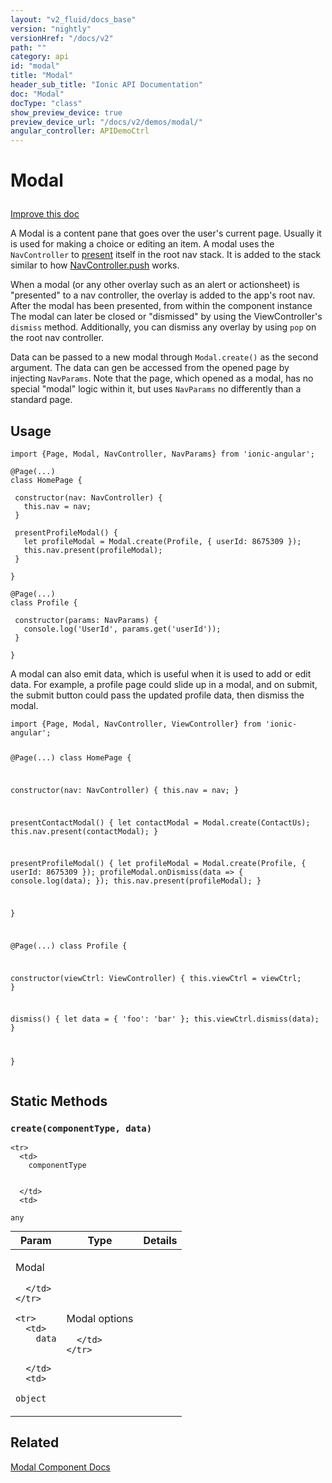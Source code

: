 ```yaml
---
layout: "v2_fluid/docs_base"
version: "nightly"
versionHref: "/docs/v2"
path: ""
category: api
id: "modal"
title: "Modal"
header_sub_title: "Ionic API Documentation"
doc: "Modal"
docType: "class"
show_preview_device: true
preview_device_url: "/docs/v2/demos/modal/"
angular_controller: APIDemoCtrl 
---
```










<h1 class="api-title">
<a class="anchor" name="modal" href="#modal"></a>

Modal






</h1>

<a class="improve-v2-docs" href="http://github.com/driftyco/ionic/edit/2.0//ionic/components/modal/modal.ts#L2">
Improve this doc
</a>






<p>A Modal is a content pane that goes over the user&#39;s current page.
Usually it is used for making a choice or editing an item. A modal uses the
<code>NavController</code> to
<a href='/docs/v2/api/components/nav/NavController/#present'>present</a>
itself in the root nav stack. It is added to the stack similar to how
<a href='/docs/v2/api/components/nav/NavController/#push'>NavController.push</a>
works.</p>
<p>When a modal (or any other overlay such as an alert or actionsheet) is
&quot;presented&quot; to a nav controller, the overlay is added to the app&#39;s root nav.
After the modal has been presented, from within the component instance The
modal can later be closed or &quot;dismissed&quot; by using the ViewController&#39;s
<code>dismiss</code> method. Additionally, you can dismiss any overlay by using <code>pop</code>
on the root nav controller.</p>
<p>Data can be passed to a new modal through <code>Modal.create()</code> as the second
argument. The data can gen be accessed from the opened page by injecting
<code>NavParams</code>. Note that the page, which opened as a modal, has no special
&quot;modal&quot; logic within it, but uses <code>NavParams</code> no differently than a
standard page.</p>

<!-- @usage tag -->

<h2><a class="anchor" name="usage" href="#usage"></a>Usage</h2>

<pre><code class="lang-ts">import {Page, Modal, NavController, NavParams} from &#39;ionic-angular&#39;;

@Page(...)
class HomePage {

 constructor(nav: NavController) {
   this.nav = nav;
 }

 presentProfileModal() {
   let profileModal = Modal.create(Profile, { userId: 8675309 });
   this.nav.present(profileModal);
 }

}

@Page(...)
class Profile {

 constructor(params: NavParams) {
   console.log(&#39;UserId&#39;, params.get(&#39;userId&#39;));
 }

}
</code></pre>
<p>A modal can also emit data, which is useful when it is used to add or edit
data. For example, a profile page could slide up in a modal, and on submit,
the submit button could pass the updated profile data, then dismiss the
modal.</p>
<pre><code class="lang-ts">import {Page, Modal, NavController, ViewController} from &#39;ionic-angular&#39;;

@Page(...)
class HomePage {

 constructor(nav: NavController) {
   this.nav = nav;
 }

 presentContactModal() {
   let contactModal = Modal.create(ContactUs);
   this.nav.present(contactModal);
 }

 presentProfileModal() {
   let profileModal = Modal.create(Profile, { userId: 8675309 });
   profileModal.onDismiss(data =&gt; {
     console.log(data);
   });
   this.nav.present(profileModal);
 }

}

@Page(...)
class Profile {

 constructor(viewCtrl: ViewController) {
   this.viewCtrl = viewCtrl;
 }

 dismiss() {
   let data = { &#39;foo&#39;: &#39;bar&#39; };
   this.viewCtrl.dismiss(data);
 }

}
</code></pre>




<!-- @property tags -->
<h2><a class="anchor" name="static-methods" href="#static-methods"></a>Static Methods</h2>
<div id="create"></div>
<h3><a class="anchor" name="create" href="#create"></a><code>create(componentType,&nbsp;data)</code>
  
</h3>




<table class="table param-table" style="margin:0;">
  <thead>
    <tr>
      <th>Param</th>
      <th>Type</th>
      <th>Details</th>
    </tr>
  </thead>
  <tbody>
    
    <tr>
      <td>
        componentType
        
        
      </td>
      <td>
        
  <code>any</code>
      </td>
      <td>
        <p>Modal</p>

        
      </td>
    </tr>
    
    <tr>
      <td>
        data
        
        
      </td>
      <td>
        
  <code>object</code>
      </td>
      <td>
        <p>Modal options</p>

        
      </td>
    </tr>
    
  </tbody>
</table>









<!-- instance methods on the class --><!-- related link -->

<h2><a class="anchor" name="related" href="#related"></a>Related</h2>

<a href='/docs/v2/components#modals'>Modal Component Docs</a><!-- end content block -->


<!-- end body block -->

